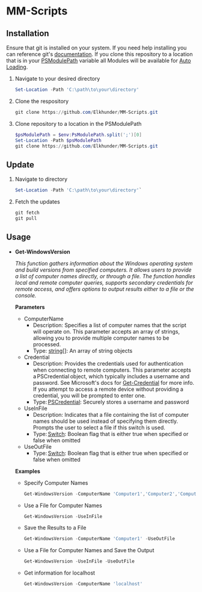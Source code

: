 # MM-Scripts

## Installation

Ensure that git is installed on your system.  If you need help installing you can reference git's [documentation](https://git-scm.com/book/en/v2/Getting-Started-Installing-Git).  If you clone this repository to a location that is in your [PSModulePath](https://learn.microsoft.com/en-us/powershell/module/microsoft.powershell.core/about/about_psmodulepath?view=powershell-7.4) variable all Modules will be available for [Auto Loading](https://learn.microsoft.com/en-us/powershell/module/microsoft.powershell.core/about/about_modules?view=powershell-7.4#module-autoloading).

1. Navigate to your desired directory

    ```powershell
    Set-Location -Path 'C:\path\to\your\directory'
    ```

2. Clone the respository

    ```powershell
    git clone https://github.com/Elkhunder/MM-Scripts.git
    ```

3. Clone repository to a location in the PSModulePath

    ```powershell
    $psModulePath = $env:PsModulePath.split(';')[0]
    Set-Location -Path $psModulePath
    git clone https://github.com/Elkhunder/MM-Scripts.git
    ```

## Update

1. Navigate to directory

    ```powershell
    Set-Location -Path 'C:\path\to\your\directory'`
    ```

2. Fetch the updates

    ```powershell
    git fetch
    git pull
    ```

## Usage

- **Get-WindowsVersion**

    _This function gathers information about the Windows operating system and build versions from specified computers. It allows users to provide a list of computer names directly, or through a file. The function handles local and remote computer queries, supports secondary credentials for remote access, and offers options to output results either to a file or the console._

  **Parameters**
  - ComputerName
    - Description: Specifies a list of computer names that the script will operate on. This parameter accepts an array of strings, allowing you to provide multiple computer names to be processed.
    - Type: [string[]](https://learn.microsoft.com/en-us/powershell/scripting/lang-spec/chapter-04?view=powershell-7.4#431-strings): An array of string objects
  - Credential
    - Description: Provides the credentials used for authentication when connecting to remote computers. This parameter accepts a PSCredential object, which typically includes a username and password.  See Microsoft's docs for [Get-Credential](https://learn.microsoft.com/en-us/powershell/module/microsoft.powershell.security/get-credential?view=powershell-7.4) for more info.  If you attempt to access a remote device without providing a credential, you will be prompted to enter one.
    - Type: [PSCredential](https://learn.microsoft.com/en-us/dotnet/api/system.management.automation.pscredential?view=powershellsdk-7.4.0): Securely stores a username and password
  - UseInFile
    - Description: Indicates that a file containing the list of computer names should be used instead of specifying them directly. Prompts the user to select a file if this switch is used.
    - Type: [Switch](https://learn.microsoft.com/en-us/powershell/module/microsoft.powershell.core/about/about_functions_advanced_parameters?view=powershell-7.4#switch-parameters): Boolean flag that is either true when specified or false when omitted
  - UseOutFile
    - Type: [Switch](https://learn.microsoft.com/en-us/powershell/module/microsoft.powershell.core/about/about_functions_advanced_parameters?view=powershell-7.4#switch-parameters): Boolean flag that is either true when specified or false when omitted

  **Examples**
  - Specify Computer Names

    ```powershell
    Get-WindowsVersion -ComputerName 'Computer1','Computer2','Computer3'
    ```

  - Use a File for Computer Names

    ```powershell
    Get-WindowsVersion -UseInFile
    ```

  - Save the Results to a File

    ```powershell
    Get-WindowsVersion -ComputerName 'Computer1' -UseOutFile
    ```

  - Use a File for Computer Names and Save the Output

    ```powershell
    Get-WindowsVersion -UseInFile -UseOutFile
    ```

  - Get information for localhost

    ```powershell
    Get-WindowsVersion -ComputerName 'localhost'
    ```
